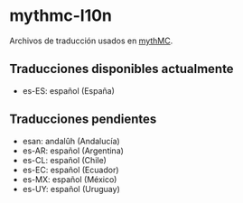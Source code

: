 # mythmc-l10n
Archivos de traducción usados en [mythMC](https://discord.mythmc.ovh).

## Traducciones disponibles actualmente

- es-ES: español (España)

## Traducciones pendientes

- esan: andalûh (Andalucía)
- es-AR: español (Argentina)
- es-CL: español (Chile)
- es-EC: español (Ecuador)
- es-MX: español (México)
- es-UY: español (Uruguay)

